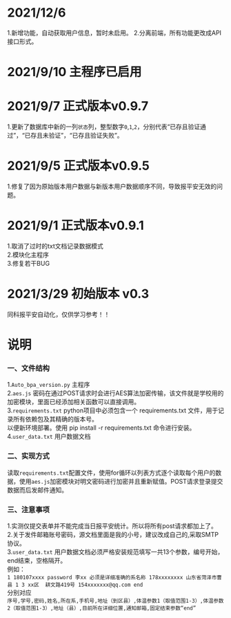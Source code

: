 # 2021/12/6
1.新增功能，自动获取用户信息，暂时未启用。
2.分离前端，所有功能更改成API接口形式。

# 2021/9/10 主程序已启用

# 2021/9/7 正式版本v0.9.7
1.更新了数据库中新的一列`状态`列，整型数字`0`,`1`,`2`，分别代表“已存且验证通过”，“已存且未验证”，“已存且验证失败”。


# 2021/9/5 正式版本v0.9.5
1.修复了因为原始版本用户数据与新版本用户数据顺序不同，导致报平安无效的问题。


# 2021/9/1 正式版本v0.9.1
1.取消了过时的txt文档记录数据模式<br>
2.模块化主程序<br>
3.修复若干BUG


# 2021/3/29 初始版本 v0.3
同科报平安自动化，仅供学习参考！！


# 说明
### 一、文件结构
1.`Auto_bpa_version.py` 主程序<br> 
2.`aes.js` 密码在通过POST请求时会进行AES算法加密传输，该文件就是学校用的加密模块，里面已经添加相关函数可以直接调用。<br>
3.`requirements.txt`  python项目中必须包含一个 requirements.txt 文件，用于记录所有依赖包及其精确的版本号。<br>
以便新环境部署。使用 pip install -r requirements.txt 命令进行安装。<br>
4.`user_data.txt` 用户数据文档<br>
### 二、实现方式
读取`requirements.txt`配置文件，使用for循环以列表方式逐个读取每个用户的数据，使用`aes.js`加密模块对明文密码进行加密并且重新赋值。POST请求登录提交数据而后发邮件通知。
### 三、注意事项
1.实测仅提交表单并不能完成当日报平安统计。所以将所有post请求都加上了。<br>
2.关于发件邮箱账号密码，源文档里面是我的小号，建议改成自己的,采取SMTP协议。<br>
3.`user_data.txt` 用户数据文档必须严格安装规范填写一共13个参数，编号开始，end结束，空格隔开。<br>
例如：<br>
    `1 180107xxxx password 李xx 必须是详细准确的系名称 178xxxxxxxx 山东省菏泽市曹县 1 3 xx区  耕文路419号 154xxxxxxx@qq.com end`<br>
分别对应<br>
    `序号,学号,密码,姓名,所在系,手机号,地址（到区县）,体温参数1（取值范围1-3）,体温参数2（取值范围1-3）,地址（县）,目前所在详细位置,通知邮箱,固定结束参数“end”`<br>
